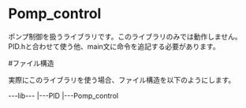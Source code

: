 # Pomp_control

ポンプ制御を扱うライブラリです。このライブラリのみでは動作しません。
PID.hと合わせて使う他、main文に命令を追記する必要があります。


#ファイル構造

実際にこのライブラリを使う場合、ファイル構造を以下のようにします。

---lib---
        |---PID
        |---Pomp_control